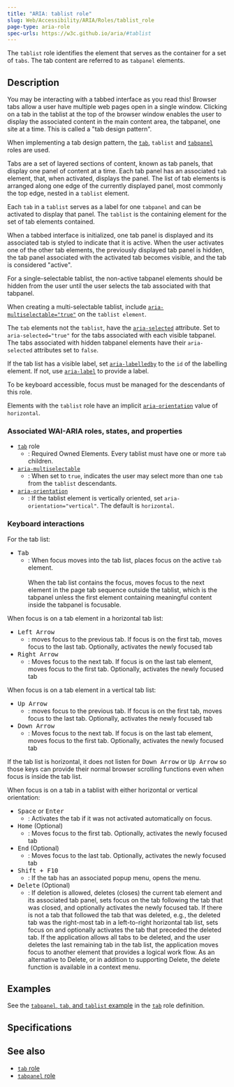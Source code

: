 ```yaml
---
title: "ARIA: tablist role"
slug: Web/Accessibility/ARIA/Roles/tablist_role
page-type: aria-role
spec-urls: https://w3c.github.io/aria/#tablist
---
```




The `tablist` role identifies the element that serves as the container for a set of `tabs`. The tab content are referred to as `tabpanel` elements.

## Description

You may be interacting with a tabbed interface as you read this! Browser tabs allow a user have multiple web pages open in a single window. Clicking on a tab in the tablist at the top of the browser window enables the user to display the associated content in the main content area, the tabpanel, one site at a time. This is called a "tab design pattern".

When implementing a tab design pattern, the [`tab`](/Web/Accessibility/ARIA/Roles/tab_role), `tablist` and [`tabpanel`](/Web/Accessibility/ARIA/Roles/tabpanel_role) roles are used.

Tabs are a set of layered sections of content, known as tab panels, that display one panel of content at a time. Each tab panel has an associated `tab` element, that, when activated, displays the panel. The list of tab elements is arranged along one edge of the currently displayed panel, most commonly the top edge, nested in a `tablist` element.

Each `tab` in a `tablist` serves as a label for one `tabpanel` and can be activated to display that panel. The `tablist` is the containing element for the set of tab elements contained.

When a tabbed interface is initialized, one tab panel is displayed and its associated tab is styled to indicate that it is active. When the user activates one of the other tab elements, the previously displayed tab panel is hidden, the tab panel associated with the activated tab becomes visible, and the tab is considered "active".

For a single-selectable tablist, the non-active tabpanel elements should be hidden from the user until the user selects the tab associated with that tabpanel.

When creating a multi-selectable tablist, include [`aria-multiselectable="true"`](/Web/Accessibility/ARIA/Attributes/aria-multiselectable) on the `tablist element`.

The `tab` elements not the `tablist`, have the [`aria-selected`](/Web/Accessibility/ARIA/Attributes/aria-selected) attribute. Set to `aria-selected="true"` for the tabs associated with each visible tabpanel. The tabs associated with hidden tabpanel elements have their `aria-selected` attributes set to `false`.

If the tab list has a visible label, set [`aria-labelledby`](/Web/Accessibility/ARIA/Attributes/aria-labelledby) to the `id` of the labelling element. If not, use [`aria-label`](/Web/Accessibility/ARIA/Attributes/aria-label) to provide a label.

To be keyboard accessible, focus must be managed for the descendants of this role.

Elements with the `tablist` role have an implicit [`aria-orientation`](/Web/Accessibility/ARIA/Attributes/aria-orientation) value of `horizontal`.

### Associated WAI-ARIA roles, states, and properties

- [`tab`](/Web/Accessibility/ARIA/Roles/tab_role) role
  - : Required Owned Elements. Every tablist must have one or more `tab` children.
- [`aria-multiselectable`](/Web/Accessibility/ARIA/Attributes/aria-multiselectable)
  - : When set to `true`, indicates the user may select more than one `tab` from the `tablist` descendants.
- [`aria-orientation`](/Web/Accessibility/ARIA/Attributes/aria-orientation)
  - : If the tablist element is vertically oriented, set `aria-orientation="vertical"`. The default is `horizontal`.

### Keyboard interactions

For the tab list:

- <kbd>Tab</kbd>
  - : When focus moves into the tab list, places focus on the active `tab` element. <br/><br/>When the tab list contains the focus, moves focus to the next element in the page tab sequence outside the tablist, which is the tabpanel unless the first element containing meaningful content inside the tabpanel is focusable.

When focus is on a tab element in a horizontal tab list:

- <kbd>Left Arrow</kbd>
  - : moves focus to the previous tab. If focus is on the first tab, moves focus to the last tab. Optionally, activates the newly focused tab
- <kbd>Right Arrow</kbd>
  - : Moves focus to the next tab. If focus is on the last tab element, moves focus to the first tab. Optionally, activates the newly focused tab

When focus is on a tab element in a vertical tab list:

- <kbd>Up Arrow</kbd>
  - : moves focus to the previous tab. If focus is on the first tab, moves focus to the last tab. Optionally, activates the newly focused tab
- <kbd>Down Arrow</kbd>
  - : Moves focus to the next tab. If focus is on the last tab element, moves focus to the first tab. Optionally, activates the newly focused tab

If the tab list is horizontal, it does not listen for <kbd>Down Arrow</kbd> or <kbd>Up Arrow</kbd> so those keys can provide their normal browser scrolling functions even when focus is inside the tab list.

When focus is on a tab in a tablist with either horizontal or vertical orientation:

- <kbd>Space</kbd> or <kbd>Enter</kbd>
  - : Activates the tab if it was not activated automatically on focus.
- <kbd>Home</kbd> (Optional)
  - : Moves focus to the first tab. Optionally, activates the newly focused tab
- <kbd>End</kbd> (Optional)
  - : Moves focus to the last tab. Optionally, activates the newly focused tab
- <kbd>Shift + F10</kbd>
  - : If the tab has an associated popup menu, opens the menu.
- <kbd>Delete</kbd> (Optional)
  - : If deletion is allowed, deletes (closes) the current tab element and its associated tab panel, sets focus on the tab following the tab that was closed, and optionally activates the newly focused tab. If there is not a tab that followed the tab that was deleted, e.g., the deleted tab was the right-most tab in a left-to-right horizontal tab list, sets focus on and optionally activates the tab that preceded the deleted tab. If the application allows all tabs to be deleted, and the user deletes the last remaining tab in the tab list, the application moves focus to another element that provides a logical work flow. As an alternative to Delete, or in addition to supporting Delete, the delete function is available in a context menu.

<!--
### Required JavaScript features

## Accessibility concerns

## Best Practices

### Prefer HTML
-->

## Examples

See the [`tabpanel`, `tab`, and `tablist` example](/Web/Accessibility/ARIA/Roles/tab_role#example) in the [`tab`](/Web/Accessibility/ARIA/Roles/tab_role) role definition.

## Specifications



## See also

- [`tab` role](/Web/Accessibility/ARIA/Roles/tab_role)
- [`tabpanel` role](/Web/Accessibility/ARIA/Roles/tabpanel_role)
